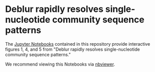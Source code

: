 # Deblur rapidly resolves single-nucleotide community sequence patterns

The [Jupyter Notebooks](http://jupyter.org/) contained in this repository provide interactive figures 1, 4, and 5 from "Deblur rapidly resolves single-nucleotide community sequence patterns."

We recommend viewing this Notebooks via [nbviewer](https://nbviewer.jupyter.org/).
